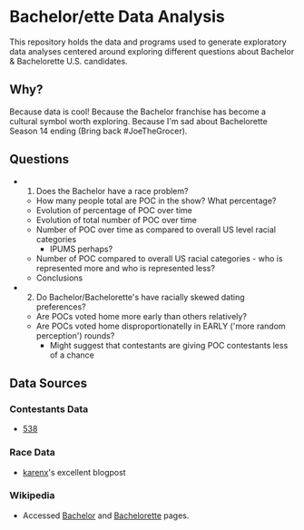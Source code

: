 # Bachelor/ette Data Analysis

This repository holds the data and programs used to generate exploratory data analyses centered around exploring different questions about Bachelor & Bachelorette U.S. candidates.

## Why?

Because data is cool! Because the Bachelor franchise has become a cultural symbol worth exploring. Because I'm sad about Bachelorette Season 14 ending (Bring back #JoeTheGrocer).

## Questions
* 1. Does the Bachelor have a race problem?
    * How many people total are POC in the show? What percentage?
    * Evolution of percentage of POC over time
    * Evolution of total number of POC over time
    * Number of POC over time as compared to overall US level racial categories
        * IPUMS perhaps?
    * Number of POC compared to overall US racial categories - who is represented
        more and who is represented less?
    * Conclusions
* 2. Do Bachelor/Bachelorette's have racially skewed dating preferences?
    * Are POCs voted home more early than others relatively?
    * Are POCs voted home disproportionatelly in EARLY ('more random perception') rounds?
        * Might suggest that contestants are giving POC contestants less of a chance

## Data Sources

### Contestants Data
* [538](https://github.com/fivethirtyeight/data/tree/master/bachelorette)

### Race Data
* [karenx](http://www.karenx.com/blog/minorities-on-the-bachelor-when-do-they-get-eliminated/
)'s excellent blogpost

### Wikipedia
* Accessed [Bachelor](https://en.wikipedia.org/wiki/The_Bachelor_(U.S._TV_series)) and [Bachelorette](https://en.wikipedia.org/wiki/The_Bachelorette) pages.